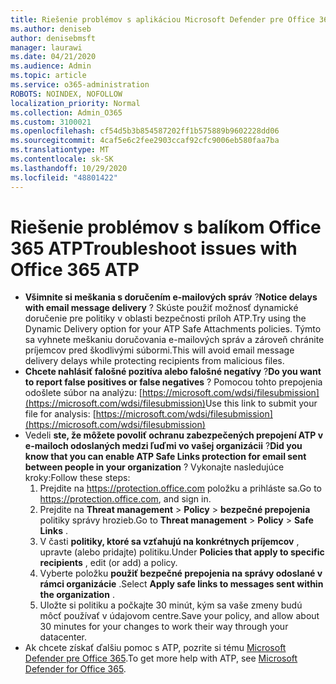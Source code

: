```yaml
---
title: Riešenie problémov s aplikáciou Microsoft Defender pre Office 365 (ATP)
ms.author: deniseb
author: denisebmsft
manager: laurawi
ms.date: 04/21/2020
ms.audience: Admin
ms.topic: article
ms.service: o365-administration
ROBOTS: NOINDEX, NOFOLLOW
localization_priority: Normal
ms.collection: Admin_O365
ms.custom: 3100021
ms.openlocfilehash: cf54d5b3b854587202ff1b575889b9602228dd06
ms.sourcegitcommit: 4caf5e6c2fee2903ccaf92cfc9006eb580faa7ba
ms.translationtype: MT
ms.contentlocale: sk-SK
ms.lasthandoff: 10/29/2020
ms.locfileid: "48801422"
---
```

# <a name="troubleshoot-issues-with-office-365-atp"></a><span data-ttu-id="4a455-102">Riešenie problémov s balíkom Office 365 ATP</span><span class="sxs-lookup"><span data-stu-id="4a455-102">Troubleshoot issues with Office 365 ATP</span></span>

- <span data-ttu-id="4a455-103">**Všimnite si meškania s doručením e-mailových správ** ?</span><span class="sxs-lookup"><span data-stu-id="4a455-103">**Notice delays with email message delivery** ?</span></span> <span data-ttu-id="4a455-104">Skúste použiť možnosť dynamické doručenie pre politiky v oblasti bezpečnosti príloh ATP.</span><span class="sxs-lookup"><span data-stu-id="4a455-104">Try using the Dynamic Delivery option for your ATP Safe Attachments policies.</span></span> <span data-ttu-id="4a455-105">Týmto sa vyhnete meškaniu doručovania e-mailových správ a zároveň chránite príjemcov pred škodlivými súbormi.</span><span class="sxs-lookup"><span data-stu-id="4a455-105">This will avoid email message delivery delays while protecting recipients from malicious files.</span></span>
- <span data-ttu-id="4a455-106">**Chcete nahlásiť falošné pozitíva alebo falošné negatívy** ?</span><span class="sxs-lookup"><span data-stu-id="4a455-106">**Do you want to report false positives or false negatives** ?</span></span> <span data-ttu-id="4a455-107">Pomocou tohto prepojenia odošlete súbor na analýzu: [https://microsoft.com/wdsi/filesubmission](https://microsoft.com/wdsi/filesubmission)</span><span class="sxs-lookup"><span data-stu-id="4a455-107">Use this link to submit your file for analysis: [https://microsoft.com/wdsi/filesubmission](https://microsoft.com/wdsi/filesubmission)</span></span>
- <span data-ttu-id="4a455-108">Vedeli **ste, že môžete povoliť ochranu zabezpečených prepojení ATP v e-mailoch odoslaných medzi ľuďmi vo vašej organizácii** ?</span><span class="sxs-lookup"><span data-stu-id="4a455-108">**Did you know that you can enable ATP Safe Links protection for email sent between people in your organization** ?</span></span> <span data-ttu-id="4a455-109">Vykonajte nasledujúce kroky:</span><span class="sxs-lookup"><span data-stu-id="4a455-109">Follow these steps:</span></span>
    1. <span data-ttu-id="4a455-110">Prejdite na https://protection.office.com položku a prihláste sa.</span><span class="sxs-lookup"><span data-stu-id="4a455-110">Go to https://protection.office.com, and sign in.</span></span>
    2. <span data-ttu-id="4a455-111">Prejdite na **Threat management**  >  **Policy**  >  **bezpečné prepojenia** politiky správy hrozieb.</span><span class="sxs-lookup"><span data-stu-id="4a455-111">Go to **Threat management** > **Policy** > **Safe Links** .</span></span>
    3. <span data-ttu-id="4a455-112">V časti **politiky, ktoré sa vzťahujú na konkrétnych príjemcov** , upravte (alebo pridajte) politiku.</span><span class="sxs-lookup"><span data-stu-id="4a455-112">Under **Policies that apply to specific recipients** , edit (or add) a policy.</span></span>
    4. <span data-ttu-id="4a455-113">Vyberte položku **použiť bezpečné prepojenia na správy odoslané v rámci organizácie** .</span><span class="sxs-lookup"><span data-stu-id="4a455-113">Select **Apply safe links to messages sent within the organization** .</span></span>
    5. <span data-ttu-id="4a455-114">Uložte si politiku a počkajte 30 minút, kým sa vaše zmeny budú môcť používať v údajovom centre.</span><span class="sxs-lookup"><span data-stu-id="4a455-114">Save your policy, and allow about 30 minutes for your changes to work their way through your datacenter.</span></span>
- <span data-ttu-id="4a455-115">Ak chcete získať ďalšiu pomoc s ATP, pozrite si tému [Microsoft Defender pre Office 365](https://docs.microsoft.com/microsoft-365/security/office-365-security/office-365-atp).</span><span class="sxs-lookup"><span data-stu-id="4a455-115">To get more help with ATP, see [Microsoft Defender for Office 365](https://docs.microsoft.com/microsoft-365/security/office-365-security/office-365-atp).</span></span>